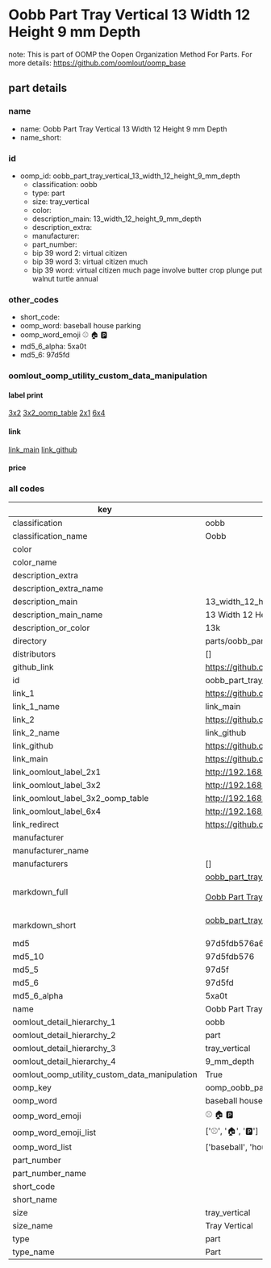 # Oobb Part Tray Vertical 13 Width 12 Height 9 mm Depth  

note: This is part of OOMP the Oopen Organization Method For Parts. For more details: https://github.com/oomlout/oomp_base

##  part details
  







### name
* name: Oobb Part Tray Vertical 13 Width 12 Height 9 mm Depth
* name_short: 
### id
* oomp_id: oobb_part_tray_vertical_13_width_12_height_9_mm_depth
  * classification: oobb
  * type: part
  * size: tray_vertical
  * color: 
  * description_main: 13_width_12_height_9_mm_depth
  * description_extra: 
  * manufacturer: 
  * part_number: 
  * bip 39 word 2: virtual citizen
  * bip 39 word 3: virtual citizen much
  * bip 39 word: virtual citizen much page involve butter crop plunge put walnut turtle annual

### other_codes
* short_code: 
* oomp_word: baseball house parking
* oomp_word_emoji :baseball: :house: :parking:
* md5_6_alpha: 5xa0t
* md5_6: 97d5fd






### oomlout_oomp_utility_custom_data_manipulation
#### label print
[3x2](http://192.168.1.245:1112/?label=oomp%205xa0t)
[3x2_oomp_table](http://192.168.1.108:1112/?label=oomp%205xa0t)
[2x1](http://192.168.1.242:1112/?label=oomp%205xa0t)
[6x4](http://192.168.1.55:1112/?label=oomp%205xa0t)    

#### link

[link_main](https://github.com/oomlout/oomlout_oomp_version_1_messy/tree/main/parts/oobb_part_tray_vertical_13_width_12_height_9_mm_depth) [link_github](https://github.com/oomlout/oomlout_oomp_version_1_messy/tree/main/parts/oobb_part_tray_vertical_13_width_12_height_9_mm_depth)                             

#### price







### all codes 
| key | value |  
| --- | --- |  
| classification | oobb |  
| classification_name | Oobb |  
| color |  |  
| color_name |  |  
| description_extra |  |  
| description_extra_name |  |  
| description_main | 13_width_12_height_9_mm_depth |  
| description_main_name | 13 Width 12 Height 9 mm Depth |  
| description_or_color | 13k |  
| directory | parts/oobb_part_tray_vertical_13_width_12_height_9_mm_depth |  
| distributors | [] |  
| github_link | https://github.com/oomlout/oomlout_oomp_part_src/tree/main/parts/oobb_part_tray_vertical_13_width_12_height_9_mm_depth |  
| id | oobb_part_tray_vertical_13_width_12_height_9_mm_depth |  
| link_1 | https://github.com/oomlout/oomlout_oomp_version_1_messy/tree/main/parts/oobb_part_tray_vertical_13_width_12_height_9_mm_depth |  
| link_1_name | link_main |  
| link_2 | https://github.com/oomlout/oomlout_oomp_version_1_messy/tree/main/parts/oobb_part_tray_vertical_13_width_12_height_9_mm_depth |  
| link_2_name | link_github |  
| link_github | https://github.com/oomlout/oomlout_oomp_version_1_messy/tree/main/parts/oobb_part_tray_vertical_13_width_12_height_9_mm_depth |  
| link_main | https://github.com/oomlout/oomlout_oomp_version_1_messy/tree/main/parts/oobb_part_tray_vertical_13_width_12_height_9_mm_depth |  
| link_oomlout_label_2x1 | http://192.168.1.242:1112/?label=oomp%205xa0t |  
| link_oomlout_label_3x2 | http://192.168.1.245:1112/?label=oomp%205xa0t |  
| link_oomlout_label_3x2_oomp_table | http://192.168.1.108:1112/?label=oomp%205xa0t |  
| link_oomlout_label_6x4 | http://192.168.1.55:1112/?label=oomp%205xa0t |  
| link_redirect | https://github.com/oomlout/oomlout_oomp_version_1_messy/tree/main/parts/oobb_part_tray_vertical_13_width_12_height_9_mm_depth |  
| manufacturer |  |  
| manufacturer_name |  |  
| manufacturers | [] |  
| markdown_full | [oobb_part_tray_vertical_13_width_12_height_9_mm_depth](none)<br>[](none)<br>[Oobb Part Tray Vertical 13 Width 12 Height 9 Mm Depth](none)<br><br> |  
| markdown_short | [oobb_part_tray_vertical_13_width_12_height_9_mm_depth](none)<br><br> |  
| md5 | 97d5fdb576a6e67c7d3b19ef220a57a3 |  
| md5_10 | 97d5fdb576 |  
| md5_5 | 97d5f |  
| md5_6 | 97d5fd |  
| md5_6_alpha | 5xa0t |  
| name | Oobb Part Tray Vertical 13 Width 12 Height 9 mm Depth |  
| oomlout_detail_hierarchy_1 | oobb |  
| oomlout_detail_hierarchy_2 | part |  
| oomlout_detail_hierarchy_3 | tray_vertical |  
| oomlout_detail_hierarchy_4 | 9_mm_depth |  
| oomlout_oomp_utility_custom_data_manipulation | True |  
| oomp_key | oomp_oobb_part_tray_vertical_13_width_12_height_9_mm_depth |  
| oomp_word | baseball house parking |  
| oomp_word_emoji | :baseball: :house: :parking: |  
| oomp_word_emoji_list | [':baseball:', ':house:', ':parking:'] |  
| oomp_word_list | ['baseball', 'house', 'parking'] |  
| part_number |  |  
| part_number_name |  |  
| short_code |  |  
| short_name |  |  
| size | tray_vertical |  
| size_name | Tray Vertical |  
| type | part |  
| type_name | Part |  
